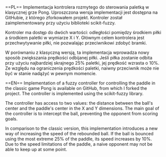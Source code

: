 ==PL==
Implementacja kontrolera rozmytego do sterowania paletką w klasycznej grze Pong. Uproszczona wersja implementacji jest dostępna na GitHubie, z którego zforkowałem projekt. Kontroler został zaimplementowany przy użyciu biblioteki scikit-fuzzy.

Kontroler ma dostęp do dwóch wartości: odległości pomiędzy środkiem piłki a środkiem paletki w wymiarze X i Y. Głównym celem kontrolera jest przechwytywanie piłki, nie pozwalając przeciwnikowi zdobyć bramki.

W porównaniu z klasyczną wersją, ta implementacja wprowadza nowy sposób zwiększania prędkości odbijanej piłki. Jeśli piłka zostanie odbita przy użyciu najbardziej skrajnego 25% paletki, jej prędkość wzrasta o 10%. Ze względu na ograniczenia prędkości paletki, naiwny przeciwnik może nie być w stanie nadążyć w pewnym momencie.


==EN==
Implementation of a fuzzy controller for controlling the paddle in the classic game Pong is available on GitHub, from which I forked the project. The controller is implemented using the scikit-fuzzy library.

The controller has access to two values: the distance between the ball's center and the paddle's center in the X and Y dimensions. The main goal of the controller is to intercept the ball, preventing the opponent from scoring goals.

In comparison to the classic version, this implementation introduces a new way of increasing the speed of the rebounded ball. If the ball is bounced using the most extreme 25% of the paddle, its speed increases by 10%. Due to the speed limitations of the paddle, a naive opponent may not be able to keep up at some point.
